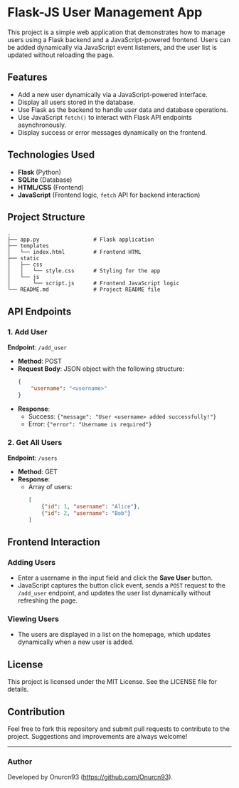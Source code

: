 # Flask-JS User Management App

This project is a simple web application that demonstrates how to manage users using a Flask backend and a JavaScript-powered frontend. Users can be added dynamically via JavaScript event listeners, and the user list is updated without reloading the page.

## Features

- Add a new user dynamically via a JavaScript-powered interface.
- Display all users stored in the database.
- Use Flask as the backend to handle user data and database operations.
- Use JavaScript `fetch()` to interact with Flask API endpoints asynchronously.
- Display success or error messages dynamically on the frontend.

## Technologies Used

- **Flask** (Python)
- **SQLite** (Database)
- **HTML/CSS** (Frontend)
- **JavaScript** (Frontend logic, `fetch` API for backend interaction)

## Project Structure

```
.
├── app.py                 # Flask application
├── templates
│   └── index.html         # Frontend HTML
├── static
│   ├── css
│   │   └── style.css      # Styling for the app
│   └── js
│       └── script.js      # Frontend JavaScript logic
└── README.md              # Project README file
```

## API Endpoints

### 1. Add User
**Endpoint**: `/add_user`
- **Method**: POST
- **Request Body**: JSON object with the following structure:
  ```json
  {
      "username": "<username>"
  }
  ```
- **Response**:
  - Success: `{"message": "User <username> added successfully!"}`
  - Error: `{"error": "Username is required"}`

### 2. Get All Users
**Endpoint**: `/users`
- **Method**: GET
- **Response**:
  - Array of users:
    ```json
    [
        {"id": 1, "username": "Alice"},
        {"id": 2, "username": "Bob"}
    ]
    ```

## Frontend Interaction

### Adding Users
- Enter a username in the input field and click the **Save User** button.
- JavaScript captures the button click event, sends a `POST` request to the `/add_user` endpoint, and updates the user list dynamically without refreshing the page.

### Viewing Users
- The users are displayed in a list on the homepage, which updates dynamically when a new user is added.

## License

This project is licensed under the MIT License. See the LICENSE file for details.

## Contribution

Feel free to fork this repository and submit pull requests to contribute to the project. Suggestions and improvements are always welcome!

---

### Author
Developed by Onurcn93 (https://github.com/Onurcn93).
